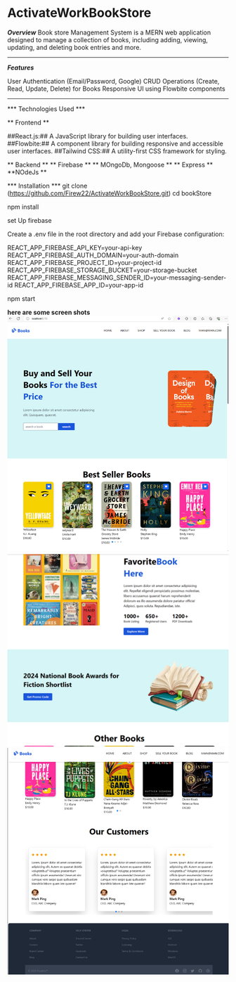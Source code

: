 # ActivateWorkBookStore
***Overview***
 Book store  Management System is a MERN  web application designed to manage a collection of books, including adding, viewing, updating, and deleting book entries and more.

 ********************************
 ***Features***
 
User Authentication (Email/Password, Google)
CRUD Operations (Create, Read, Update, Delete) for Books
Responsive UI using Flowbite components

***********
*** Technologies Used ***

** Frontend **

##React.js:## A JavaScript library for building user interfaces.
##Flowbite:## A component library for building responsive and accessible user interfaces.
##Tailwind CSS:## A utility-first CSS framework for styling.

** Backend **
** Firebase **
** MOngoDb, Mongoose **
** Express **
 **NOdeJs **

*** Installation ***
git clone (https://github.com/Firew22/ActivateWorkBookStore.git)
cd bookStore 


npm install

set Up firebase

Create a .env file in the root directory and add your Firebase configuration:

REACT_APP_FIREBASE_API_KEY=your-api-key
REACT_APP_FIREBASE_AUTH_DOMAIN=your-auth-domain
REACT_APP_FIREBASE_PROJECT_ID=your-project-id
REACT_APP_FIREBASE_STORAGE_BUCKET=your-storage-bucket
REACT_APP_FIREBASE_MESSAGING_SENDER_ID=your-messaging-sender-id
REACT_APP_FIREBASE_APP_ID=your-app-id

npm start

**here are some screen shots**
![alt text](image.png)
![alt text](image-1.png)
![alt text](image-2.png)
